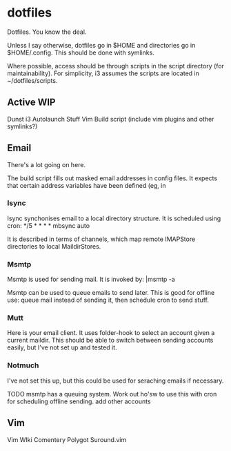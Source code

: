 # dotfiles

Dotfiles. You know the deal.

Unless I say otherwise, dotfiles go in $HOME and directories go in $HOME/.config. This should be done with symlinks.

Where possible, access should be through scripts in the script directory (for maintainability). For simplicity, i3 assumes the scripts are located in ~/dotfiles/scripts.


## Active WIP
Dunst 
i3 Autolaunch Stuff
Vim 
Build script (include vim plugins and other symlinks?)



## Email
There's a lot going on here.

The build script fills out masked email addresses in config files. It expects that certain address variables have been defined (eg, in 

### Isync
Isync synchonises email to a local directory structure. It is scheduled using cron:
 */5 * * * * mbsync auto

It is described in terms of channels, which map remote IMAPStore directories to local MaildirStores. 

### Msmtp
Msmtp is used for sending mail. It is invoked by:
<email>|msmtp -a <account>

Msmtp can be used to queue emails to send later. This is good for offline use: queue mail instead of sending it, then schedule cron to send stuff.

### Mutt
Here is your email client. It uses folder-hook to select an account given a current maildir. This should be able to switch between sending accounts easily, but I've not set up and tested it. 

### Notmuch
I've not set this up, but this could be used for seraching emails if necessary. 

TODO
msmtp has a queuing system. Work out ho'sw to use this with cron for scheduling offline sending.
add other accounts

## Vim
Vim WIki
Comentery
Polygot
Suround.vim







